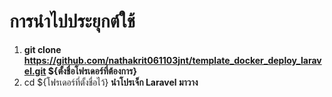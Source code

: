 # การนำไปประยุกต์ใช้

1. <strong>git clone https://github.com/nathakrit061103jnt/template_docker_deploy_laravel.git \${ตั้งชื่อโฟรเดอร์ที่ต้องการ}</strong>
2. cd \${โฟรเดอร์ที่ตั้งชื่อไว้} <strong>นำโปรเจ็ก Laravel มาวาง </strong>
